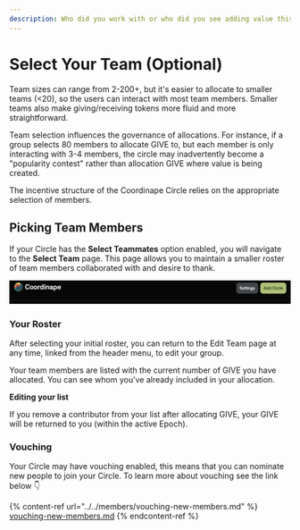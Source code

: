 ```yaml
---
description: Who did you work with or who did you see adding value this Epoch
---
```


# Select Your Team (Optional)

Team sizes can range from 2-200+, but it's easier to allocate to smaller teams (<20), so the users can interact with most team members. Smaller teams also make giving/receiving tokens more fluid and more straightforward.

Team selection influences the governance of allocations. For instance, if a group selects 80 members to allocate GIVE to, but each member is only interacting with 3-4 members, the circle may inadvertently become a "popularity contest" rather than allocation GIVE where value is being created.

The incentive structure of the Coordinape Circle relies on the appropriate selection of members.

## Picking Team Members

If your Circle has the **Select Teammates** option enabled, you will navigate to the **Select Team** page. This page allows you to maintain a smaller roster of team members collaborated with and desire to thank.

![On this page, you may select any number of contributors, sort, or search to find those you have interacted with the most.](<../../../.gitbook/assets/image (44).png>)

### **Your Roster**

After selecting your initial roster, you can return to the Edit Team page at any time, linked from the header menu, to edit your group.

Your team members are listed with the current number of GIVE you have allocated. You can see whom you’ve already included in your allocation.

**Editing your list**

If you remove a contributor from your list after allocating GIVE, your GIVE will be returned to you (within the active Epoch).

### Vouching

Your Circle may have vouching enabled, this means that you can nominate new people to join your Circle. To learn more about vouching see the link below 👇

{% content-ref url="../../members/vouching-new-members.md" %}
[vouching-new-members.md](../../members/vouching-new-members.md)
{% endcontent-ref %}
